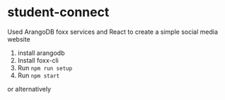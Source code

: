 # student-connect
Used ArangoDB foxx services and React to create a simple social media website


1. install arangodb
2. Install foxx-cli
3. Run `npm run setup`
7. Run `npm start`

or alternatively

